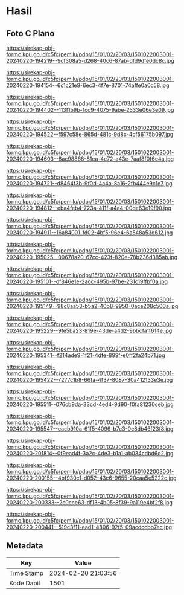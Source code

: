 # Hasil

## Foto C Plano

https://sirekap-obj-formc.kpu.go.id/c5fc/pemilu/pdpr/15/01/02/20/03/1501022003001-20240220-194219--9cf308a5-d268-40c6-87ab-dfd9dfe0dc8c.jpg

https://sirekap-obj-formc.kpu.go.id/c5fc/pemilu/pdpr/15/01/02/20/03/1501022003001-20240220-194154--6c1c21e9-6ec3-4f7e-8701-74affe0a0c58.jpg

https://sirekap-obj-formc.kpu.go.id/c5fc/pemilu/pdpr/15/01/02/20/03/1501022003001-20240220-194402--113f1b9b-1cc9-4075-9abe-2533e06e3e09.jpg

https://sirekap-obj-formc.kpu.go.id/c5fc/pemilu/pdpr/15/01/02/20/03/1501022003001-20240220-194522--f597c58e-865d-481c-9d8c-4cf56175b097.jpg

https://sirekap-obj-formc.kpu.go.id/c5fc/pemilu/pdpr/15/01/02/20/03/1501022003001-20240220-194603--8ac98868-81ca-4e72-a43e-7aaf8f0f6e4a.jpg

https://sirekap-obj-formc.kpu.go.id/c5fc/pemilu/pdpr/15/01/02/20/03/1501022003001-20240220-194721--d8464f3b-9f0d-4a4a-8a16-2fb444e9c1e7.jpg

https://sirekap-obj-formc.kpu.go.id/c5fc/pemilu/pdpr/15/01/02/20/03/1501022003001-20240220-194812--eba4feb4-723a-411f-a4a4-00de63e19f90.jpg

https://sirekap-obj-formc.kpu.go.id/c5fc/pemilu/pdpr/15/01/02/20/03/1501022003001-20240220-194911--16a84001-fd02-4bf5-96e4-6a548a53d612.jpg

https://sirekap-obj-formc.kpu.go.id/c5fc/pemilu/pdpr/15/01/02/20/03/1501022003001-20240220-195025--00678a20-67cc-423f-820e-78b236d385ab.jpg

https://sirekap-obj-formc.kpu.go.id/c5fc/pemilu/pdpr/15/01/02/20/03/1501022003001-20240220-195101--df846e1e-2acc-495b-97be-231c19ffbf0a.jpg

https://sirekap-obj-formc.kpu.go.id/c5fc/pemilu/pdpr/15/01/02/20/03/1501022003001-20240220-195149--98c8aa53-b5a2-40b8-9950-0ace208c500a.jpg

https://sirekap-obj-formc.kpu.go.id/c5fc/pemilu/pdpr/15/01/02/20/03/1501022003001-20240220-195229--9fe5ba23-819e-43de-a4d2-9bbcfa1f614e.jpg

https://sirekap-obj-formc.kpu.go.id/c5fc/pemilu/pdpr/15/01/02/20/03/1501022003001-20240220-195341--f214ade9-1f21-4dfe-899f-e0ff2fa24b71.jpg

https://sirekap-obj-formc.kpu.go.id/c5fc/pemilu/pdpr/15/01/02/20/03/1501022003001-20240220-195422--7277c1b8-66fa-4f37-8087-30a412133e3e.jpg

https://sirekap-obj-formc.kpu.go.id/c5fc/pemilu/pdpr/15/01/02/20/03/1501022003001-20240220-195511--076cb9da-33cd-4ed4-9d90-f0fa81230ceb.jpg

https://sirekap-obj-formc.kpu.go.id/c5fc/pemilu/pdpr/15/01/02/20/03/1501022003001-20240220-195547--eacb910a-61f5-4096-b7c3-0e8db46f23f8.jpg

https://sirekap-obj-formc.kpu.go.id/c5fc/pemilu/pdpr/15/01/02/20/03/1501022003001-20240220-201814--0f9ead4f-3a2c-4de3-b1a1-ab034cdbd6d2.jpg

https://sirekap-obj-formc.kpu.go.id/c5fc/pemilu/pdpr/15/01/02/20/03/1501022003001-20240220-200155--4bf930c1-d052-43c6-9655-20caa5e5222c.jpg

https://sirekap-obj-formc.kpu.go.id/c5fc/pemilu/pdpr/15/01/02/20/03/1501022003001-20240220-200333--2c0cce63-df13-4b05-8f39-9a119e4bf2f8.jpg

https://sirekap-obj-formc.kpu.go.id/c5fc/pemilu/pdpr/15/01/02/20/03/1501022003001-20240220-200441--519c3f11-ead1-4806-92f5-09acdccbb7ec.jpg


## Metadata

| Key        | Value               |
| ---------- | ------------------- |
| Time Stamp | 2024-02-20 21:03:56 |
| Kode Dapil | 1501                |



